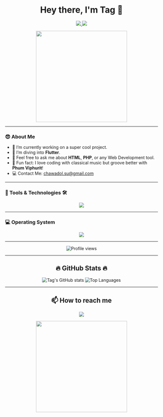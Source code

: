 <h1 align="center">Hey there, I'm Tag 👋</h1>

<p align="center">
  <a href="https://www.instagram.com/dontlook_tag_inmango">
    <img src="https://img.shields.io/badge/Instagram-E4405F?style=for-the-badge&logo=instagram&logoColor=white" />
  </a>
  <a href="https://discord.com/users/tagwithsaltedcaramel">
    <img src="https://img.shields.io/badge/Discord-7289DA?style=for-the-badge&logo=discord&logoColor=white" />
  </a>
</p>

<div align="center">
  <img src="https://media.giphy.com/media/1BfTskCsh5S1K5gBwp/giphy.gif" width="300">
</div>

---

### 😎 About Me
- 🌟 I’m currently working on a super cool project.
- 📱 I’m diving into **Flutter**.
- 💬 Feel free to ask me about **HTML**, **PHP**, or any Web Development tool.
- 🎵 Fun fact: I love coding with classical music but groove better with **Phum Viphurit**!
- 💻 Contact Me: [chawadol.su@gmail.com](mailto:chawadol.su@gmail.com)

---

### 🚀 Tools & Technologies 🛠️
<p align="center">
  <a href="https://skillicons.dev">
    <img src="https://skillicons.dev/icons?i=github,php,html,c,bootstrap,mysql,tailwind,flutter,css,js&perline=5" />
  </a>
</p>

---

### 💻 Operating System
<p align="center">
  <a href="https://www.apple.com">
    <img src="https://skillicons.dev/icons?i=apple" />
  </a>
</p>

---

<p align="center">
  <img src="https://komarev.com/ghpvc/?username=yourusername&style=for-the-badge" alt="Profile views" />
</p>

---

<h2 align="center">🔥 GitHub Stats 🔥</h2>
<p align="center">
  <img src="https://github-readme-stats.vercel.app/api?username=yourusername&show_icons=true&theme=radical" alt="Tag's GitHub stats" />
  <img src="https://github-readme-stats.vercel.app/api/top-langs/?username=yourusername&layout=compact&theme=radical" alt="Top Languages" />
</p>

---

<h2 align="center">📫 How to reach me</h2>
<p align="center">
  <a href="mailto:chawadol.su@gmail.com">
    <img src="https://img.shields.io/badge/Email-D14836?style=for-the-badge&logo=gmail&logoColor=white" />
  </a>
</p>

<div align="center">
  <img src="https://media.giphy.com/media/5xaOcLLx7TbFfF8rFW4/giphy.gif" width="300">
</div>
